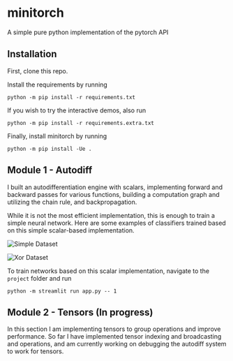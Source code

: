 # minitorch
A simple pure python implementation of the pytorch API

## Installation

First, clone this repo.

Install the requirements by running 

`python -m pip install -r requirements.txt`

If you wish to try the interactive demos, also run

`python -m pip install -r requirements.extra.txt`

Finally, install minitorch by running

`python -m pip install -Ue .`


## Module 1 - Autodiff

I built an autodifferentiation engine with scalars, implementing forward and backward passes for various functions, building a computation graph and utilizing the chain rule, and backpropagation.

While it is not the most efficient implementation, this is enough to train a simple neural network. Here are some examples of classifiers trained based on this simple scalar-based implementation.

![Simple Dataset](../images/ScalarNetwork_SimpleDataset_48.png)

![Xor Dataset](../images/ScalarNetwork_XorDataset_145.png)

To train networks based on this scalar implementation, navigate to the `project` folder and run

`python -m streamlit run app.py -- 1`

## Module 2 - Tensors (In progress)

In this section I am implementing tensors to group operations and improve performance. So far I have implemented tensor indexing and broadcasting and operations, and am currently working on debugging the autodiff system to work for tensors.

